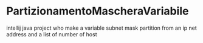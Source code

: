 # PartizionamentoMascheraVariabile
intellij java project who make a variable subnet mask partition from an ip net address and a list of number of host
